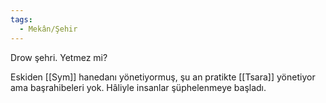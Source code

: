 ```yaml
---  
tags:
  - Mekân/Şehir  
---  
```

  
Drow şehri. Yetmez mi?  
  
Eskiden [[Sym]] hanedanı yönetiyormuş, şu an pratikte [[Tsara]] yönetiyor ama başrahibeleri yok. Hâliyle insanlar şüphelenmeye başladı.